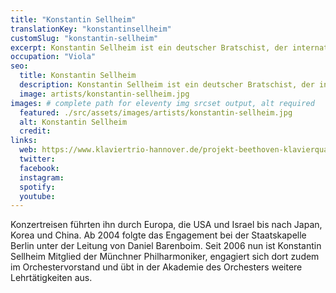 ```yaml
---
title: "Konstantin Sellheim"
translationKey: "konstantinsellheim"
customSlug: "konstantin-sellheim"
excerpt: Konstantin Sellheim ist ein deutscher Bratschist, der international mit dem Schwerpunkt Kammermusik auftritt. Er ist Mitglied der Münchner Philharmoniker und Lehrbeauftragter für Viola an der Universität der Künste Berlin.
occupation: "Viola"
seo:
  title: Konstantin Sellheim
  description: Konstantin Sellheim ist ein deutscher Bratschist, der international mit dem Schwerpunkt Kammermusik auftritt. Er ist Mitglied der Münchner Philharmoniker.
  image: artists/konstantin-sellheim.jpg
images: # complete path for eleventy img srcset output, alt required
  featured: ./src/assets/images/artists/konstantin-sellheim.jpg
  alt: Konstantin Sellheim
  credit:
links:
  web: https://www.klaviertrio-hannover.de/projekt-beethoven-klavierquartett-mit-konstantin-sellheim-viola
  twitter:
  facebook:
  instagram:
  spotify:
  youtube:
---
```


Konzertreisen führten ihn durch Europa, die USA und Israel bis nach Japan, Korea und China. Ab 2004 folgte das Engagement bei der Staatskapelle Berlin unter der Leitung von Daniel Barenboim. Seit 2006 nun ist Konstantin Sellheim Mitglied der Münchner Philharmoniker, engagiert sich dort zudem im Orchestervorstand und übt in der Akademie des Orchesters weitere Lehrtätigkeiten aus.
